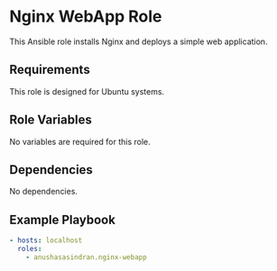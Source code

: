 # Nginx WebApp Role

This Ansible role installs Nginx and deploys a simple web application.

## Requirements

This role is designed for Ubuntu systems.

## Role Variables

No variables are required for this role.

## Dependencies

No dependencies.

## Example Playbook

```yaml
- hosts: localhost
  roles:
    - anushasasindran.nginx-webapp
